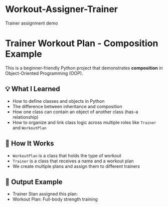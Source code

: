 # Workout-Assigner-Trainer
Trainer assignment demo

# Trainer Workout Plan - Composition Example

This is a beginner-friendly Python project that demonstrates **composition** in Object-Oriented Programming (OOP).

## 💡 What I Learned

- How to define classes and objects in Python
- The difference between inheritance and composition
- How one class can contain an object of another class (has-a relationship)
- How to organize and link class logic across multiple roles like `Trainer` and `WorkoutPlan`

## 🔧 How It Works

- `WorkoutPlan` is a class that holds the type of workout
- `Trainer` is a class that receives a name and a workout plan
- We create multiple plans and assign them to different trainers

## 🧪 Output Example
- Trainer Stan assigned this plan:
- Workout Plan: Full-body strength training

